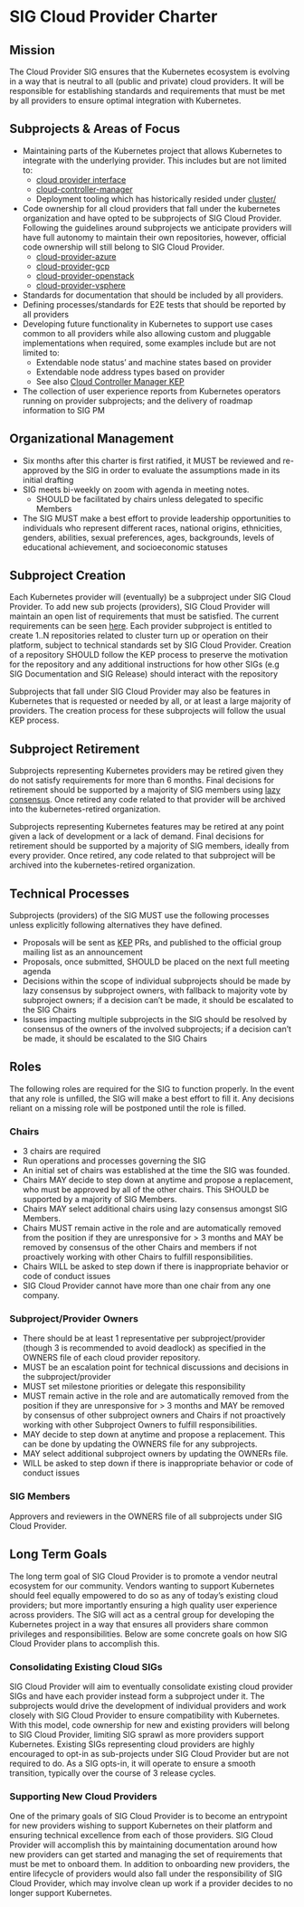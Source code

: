# SIG Cloud Provider Charter

## Mission
The Cloud Provider SIG ensures that the Kubernetes ecosystem is evolving in a way that is neutral to all (public and private) cloud providers. It will be responsible for establishing standards and requirements that must be met by all providers to ensure optimal integration with Kubernetes.

## Subprojects & Areas of Focus

* Maintaining parts of the Kubernetes project that allows Kubernetes to integrate with the underlying provider. This includes but are not limited to:
    * [cloud provider interface](https://github.com/kubernetes/kubernetes/blob/master/pkg/cloudprovider/cloud.go)
    * [cloud-controller-manager](https://github.com/kubernetes/kubernetes/tree/master/cmd/cloud-controller-manager)
    * Deployment tooling which has historically resided under [cluster/](https://github.com/kubernetes/kubernetes/tree/release-1.11/cluster)
* Code ownership for all cloud providers that fall under the kubernetes organization and have opted to be subprojects of SIG Cloud Provider. Following the guidelines around subprojects we anticipate providers will have full autonomy to maintain their own repositories, however, official code ownership will still belong to SIG Cloud Provider.
    * [cloud-provider-azure](https://github.com/kubernetes/cloud-provider-azure)
    * [cloud-provider-gcp](https://github.com/kubernetes/cloud-provider-gcp)
    * [cloud-provider-openstack](https://github.com/kubernetes/cloud-provider-openstack)
    * [cloud-provider-vsphere](https://github.com/kubernetes/cloud-provider-vsphere)
* Standards for documentation that should be included by all providers.
* Defining processes/standards for E2E tests that should be reported by all providers
* Developing future functionality in Kubernetes to support use cases common to all providers while also allowing custom and pluggable implementations when required, some examples include but are not limited to:
    * Extendable node status’ and machine states based on provider
    * Extendable node address types based on provider
    * See also [Cloud Controller Manager KEP](https://github.com/kubernetes/community/blob/master/keps/0002-controller-manager.md)
* The collection of user experience reports from Kubernetes operators running on provider subprojects; and the delivery of roadmap information to SIG PM

## Organizational Management

* Six months after this charter is first ratified, it MUST be reviewed and re-approved by the SIG in order to evaluate the assumptions made in its initial drafting
* SIG meets bi-weekly on zoom with agenda in meeting notes.
    * SHOULD be facilitated by chairs unless delegated to specific Members
* The SIG MUST make a best effort to provide leadership opportunities to individuals who represent different races, national origins, ethnicities, genders, abilities, sexual preferences, ages, backgrounds, levels of educational achievement, and socioeconomic statuses

## Subproject Creation

Each Kubernetes provider will (eventually) be a subproject under SIG Cloud Provider. To add new sub projects (providers), SIG Cloud Provider will maintain an open list of requirements that must be satisfied.
The current requirements can be seen [here](https://github.com/kubernetes/community/blob/master/keps/0002-controller-manager.md#repository-requirements). Each provider subproject is entitled to create 1..N repositories related to cluster turn up or operation on their platform, subject to technical standards set by SIG Cloud Provider.
Creation of a repository SHOULD follow the KEP process to preserve the motivation for the repository and any additional instructions for how other SIGs (e.g SIG Documentation and SIG Release) should interact with the repository

Subprojects that fall under SIG Cloud Provider may also be features in Kubernetes that is requested or needed by all, or at least a large majority of providers. The creation process for these subprojects will follow the usual KEP process.

## Subproject Retirement

Subprojects representing Kubernetes providers may be retired given they do not satisfy requirements for more than 6 months. Final decisions for retirement should be supported by a majority of SIG members using [lazy consensus](http://en.osswiki.info/concepts/lazy_consensus). Once retired any code related to that provider will be archived into the kubernetes-retired organization.

Subprojects representing Kubernetes features may be retired at any point given a lack of development or a lack of demand. Final decisions for retirement should be supported by a majority of SIG members, ideally from every provider. Once retired, any code related to that subproject will be archived into the kubernetes-retired organization.


## Technical Processes
Subprojects (providers) of the SIG MUST use the following processes unless explicitly following alternatives they have defined.

* Proposals will be sent as [KEP](https://github.com/kubernetes/community/blob/master/keps/0000-kep-template.md) PRs, and published to the official group mailing list as an announcement
* Proposals, once submitted, SHOULD be placed on the next full meeting agenda
* Decisions within the scope of individual subprojects should be made by lazy consensus by subproject owners, with fallback to majority vote by subproject owners; if a decision can’t be made, it should be escalated to the SIG Chairs
* Issues impacting multiple subprojects in the SIG should be resolved by consensus of the owners of the involved subprojects; if a decision can’t be made, it should be escalated to the SIG Chairs

## Roles
The following roles are required for the SIG to function properly. In the event that any role is unfilled, the SIG will make a best effort to fill it. Any decisions reliant on a missing role will be postponed until the role is filled.


### Chairs
* 3 chairs are required
* Run operations and processes governing the SIG
* An initial set of chairs was established at the time the SIG was founded.
* Chairs MAY decide to step down at anytime and propose a replacement, who must be approved by all of the other chairs. This SHOULD be supported by a majority of SIG Members.
* Chairs MAY select additional chairs using lazy consensus amongst SIG Members.
* Chairs MUST remain active in the role and are automatically removed from the position if they are unresponsive for > 3 months and MAY be removed by consensus of the other Chairs and members if not proactively working with other Chairs to fulfill responsibilities.
* Chairs WILL be asked to step down if there is inappropriate behavior or code of conduct issues
* SIG Cloud Provider cannot have more than one chair from any one company.

### Subproject/Provider Owners
* There should be at least 1 representative per subproject/provider (though 3 is recommended to avoid deadlock) as specified in the OWNERS file of each cloud provider repository.
* MUST be an escalation point for technical discussions and decisions in the subproject/provider
* MUST set milestone priorities or delegate this responsibility
* MUST remain active in the role and are automatically removed from the position if they are unresponsive for > 3 months and MAY be removed by consensus of other subproject owners and Chairs if not proactively working with other Subproject Owners to fulfill responsibilities.
* MAY decide to step down at anytime and propose a replacement. This can be done by updating the OWNERS file for any subprojects.
* MAY select additional subproject owners by updating the OWNERs file.
* WILL be asked to step down if there is inappropriate behavior or code of conduct issues

### SIG Members

Approvers and reviewers in the OWNERS file of all subprojects under SIG Cloud Provider.

## Long Term Goals

The long term goal of SIG Cloud Provider is to promote a vendor neutral ecosystem for our community.  Vendors wanting to support Kubernetes should feel equally empowered to do so
as any of today’s existing cloud providers; but more importantly ensuring a high quality user experience across providers. The SIG will act as a central group for developing
the Kubernetes project in a way that ensures all providers share common privileges and responsibilities. Below are some concrete goals on how SIG Cloud Provider plans to accomplish this.

### Consolidating Existing Cloud SIGs

SIG Cloud Provider will aim to eventually consolidate existing cloud provider SIGs and have each provider instead form a subproject under it. The subprojects would drive the development of
individual providers and work closely with SIG Cloud Provider to ensure compatibility with Kubernetes. With this model, code ownership for new and existing providers will belong to SIG Cloud Provider,
limiting SIG sprawl as more providers support Kubernetes. Existing SIGs representing cloud providers are highly encouraged to opt-in as sub-projects under SIG Cloud Provider but are not required to do.
As a SIG opts-in, it will operate to ensure a smooth transition, typically over the course of 3 release cycles.

### Supporting New Cloud Providers

One of the primary goals of SIG Cloud Provider is to become an entrypoint for new providers wishing to support Kubernetes on their platform and ensuring technical excellence from each of those providers.
SIG Cloud Provider will accomplish this by maintaining documentation around how new providers can get started and managing the set of requirements that must be met to onboard them. In addition to
onboarding new providers, the entire lifecycle of providers would also fall under the responsibility of SIG Cloud Provider, which may involve clean up work if a provider decides to no longer support Kubernetes.

